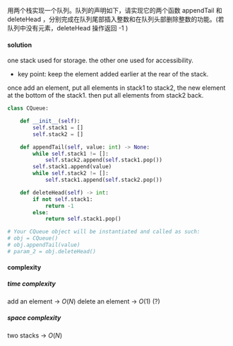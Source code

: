 用两个栈实现一个队列。队列的声明如下，请实现它的两个函数 appendTail 和 deleteHead ，分别完成在队列尾部插入整数和在队列头部删除整数的功能。(若队列中没有元素，deleteHead 操作返回 -1 )

#### solution 

one stack used for storage.
the other one used for accessibility.
- key point: keep the element added earlier at the rear of the stack.

once add an element, put all elements in stack1 to stack2, the new element at the bottom of the stack1. then put all elements from stack2 back.

```python
class CQueue:

    def __init__(self):
        self.stack1 = []
        self.stack2 = []

    def appendTail(self, value: int) -> None:
        while self.stack1 != []:
            self.stack2.append(self.stack1.pop())
        self.stack1.append(value)
        while self.stack2 != []:
            self.stack1.append(self.stack2.pop()) 

    def deleteHead(self) -> int:
        if not self.stack1:
            return -1
        else:
            return self.stack1.pop()

# Your CQueue object will be instantiated and called as such:
# obj = CQueue()
# obj.appendTail(value)
# param_2 = obj.deleteHead()
```

#### complexity
##### time complexity
add an element -> $O(N)$
delete an element -> $O(1)$ (?)
##### space complexity
two stacks -> $O(N)$
